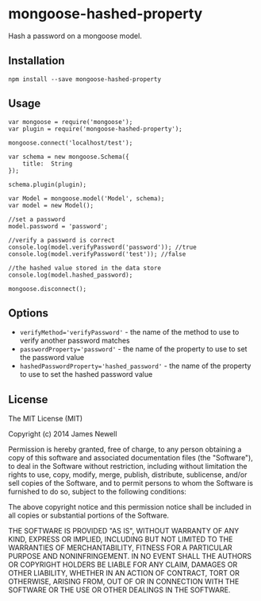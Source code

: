 # mongoose-hashed-property

Hash a password on a mongoose model.  

## Installation

	npm install --save mongoose-hashed-property

## Usage

    var mongoose = require('mongoose');
    var plugin = require('mongoose-hashed-property');
    
    mongoose.connect('localhost/test');

    var schema = new mongoose.Schema({
        title:  String
    });
    
    schema.plugin(plugin);
    
    var Model = mongoose.model('Model', schema);
    var model = new Model();
    
    //set a password
    model.password = 'password';
    
    //verify a password is correct
    console.log(model.verifyPassword('password')); //true
    console.log(model.verifyPassword('test')); //false
    
    //the hashed value stored in the data store
    console.log(model.hashed_password);
    
    mongoose.disconnect();

## Options

- `verifyMethod='verifyPassword'`  - the name of the method to use to verify another password matches
- `passwordProperty='password'`  - the name of the property to use to set the password value
- `hashedPasswordProperty='hashed_password'`  - the name of the property to use to set the hashed password value

## License

The MIT License (MIT)

Copyright (c) 2014 James Newell

Permission is hereby granted, free of charge, to any person obtaining a copy of this software and associated documentation files (the "Software"), to deal in the Software without restriction, including without limitation the rights to use, copy, modify, merge, publish, distribute, sublicense, and/or sell copies of the Software, and to permit persons to whom the Software is furnished to do so, subject to the following conditions:

The above copyright notice and this permission notice shall be included in all copies or substantial portions of the Software.

THE SOFTWARE IS PROVIDED "AS IS", WITHOUT WARRANTY OF ANY KIND, EXPRESS OR IMPLIED, INCLUDING BUT NOT LIMITED TO THE WARRANTIES OF MERCHANTABILITY, FITNESS FOR A PARTICULAR PURPOSE AND NONINFRINGEMENT. IN NO EVENT SHALL THE AUTHORS OR COPYRIGHT HOLDERS BE LIABLE FOR ANY CLAIM, DAMAGES OR OTHER LIABILITY, WHETHER IN AN ACTION OF CONTRACT, TORT OR OTHERWISE, ARISING FROM, OUT OF OR IN CONNECTION WITH THE SOFTWARE OR THE USE OR OTHER DEALINGS IN THE SOFTWARE.